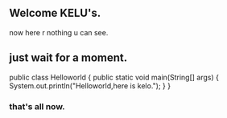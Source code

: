 ## Welcome KELU's.
 
now here r nothing u can see.
 
## just wait for a moment.
 
 public class Helloworld
 {
   public static void main(String[] args)
   {
     System.out.println("Helloworld,here is kelo.");
   }
 }
 
### that's all now.
